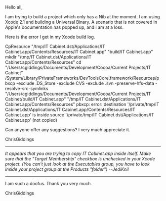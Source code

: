 Hello all,

I am trying to build a project which only has a Nib at the moment. I am using Xcode 2.1 and building a Universal Binary. A scenario that is not covered in Apple's documentation has popped up, and I am at a loss.

Here is the error I get in my Xcode build log.

    
CpResource "/tmp/IT Cabinet.dst/Applications/IT Cabinet.app/Contents/Resources/IT Cabinet.app" "build/IT Cabinet.app"
    mkdir "/tmp/IT Cabinet.dst/Applications/IT Cabinet.app/Contents/Resources"
    cd "/Users/cgiddings/Documents/Development/Cocoa/Current Projects/IT Cabinet"
    /System/Library/PrivateFrameworks/DevToolsCore.framework/Resources/pbxcp -exclude .DS_Store -exclude CVS -exclude .svn -preserve-hfs-data -resolve-src-symlinks "/Users/cgiddings/Documents/Development/Cocoa/Current Projects/IT Cabinet/build/IT Cabinet.app" "/tmp/IT Cabinet.dst/Applications/IT Cabinet.app/Contents/Resources"
pbxcp: error: destination '/private/tmp/IT Cabinet.dst/Applications/IT Cabinet.app/Contents/Resources/IT Cabinet.app' is inside source '/private/tmp/IT Cabinet.dst/Applications/IT Cabinet.app' (not copied)


Can anyone offer any suggestions? I very much appreciate it.


ChrisGiddings

----
*It appears that you are trying to copy IT Cabinet.app inside itself. Make sure that the "Target Membership" checkbox is unchecked in your Xcode project. (You can't just look at the Executables group, you have to look inside your project group at the Products "folder") --JediKnil*

----

I am such a doofus. Thank you very much.

ChrisGiddings
